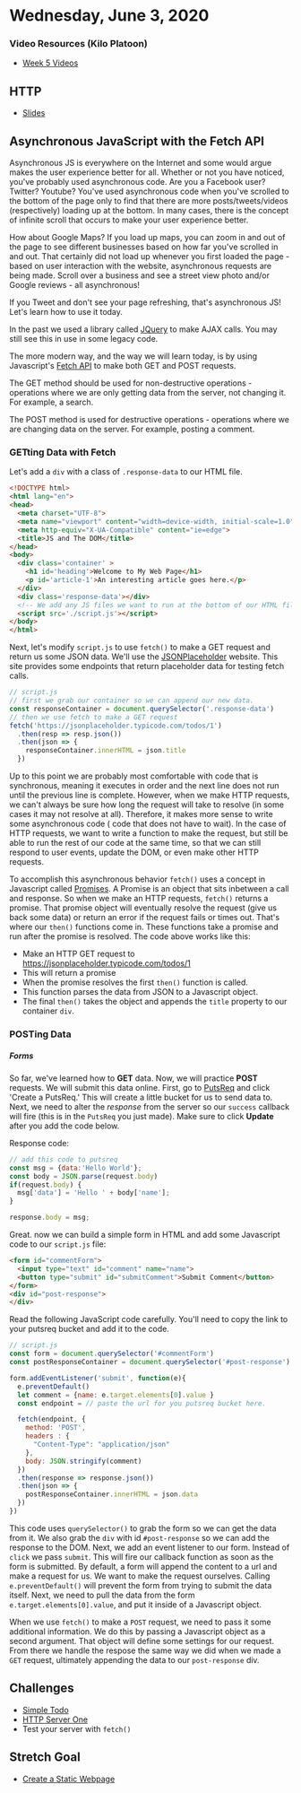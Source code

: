 Wednesday, June 3, 2020
=======================
### Video Resources (Kilo Platoon)
- [Week 5 Videos](https://www.youtube.com/playlist?list=PLu0CiQ7bzwEQd8JEdJEAcoJzLSwvNO46m)

## HTTP
* [Slides](https://docs.google.com/presentation/d/18XgB39IqvBFXfJYKQdc5j2ZzlZBeOH_enugni6b__Cs/edit?usp=sharing)


## Asynchronous JavaScript with the Fetch API

Asynchronous JS is everywhere on the Internet and some would argue makes the user experience better for all. Whether or not you have noticed, you've probably used asynchronous code. Are you a Facebook user? Twitter? Youtube? You've used asynchronous code when you've scrolled to the bottom of the page only to find that there are more posts/tweets/videos (respectively) loading up at the bottom. In many cases, there is the concept of infinite scroll that occurs to make your user experience better.

How about Google Maps? If you load up maps, you can zoom in and out of the page to see different businesses based on how far you've scrolled in and out. That certainly did not load up whenever you first loaded the page - based on user interaction with the website, asynchronous requests are being made. Scroll over a business and see a street view photo and/or Google reviews - all asynchronous!

If you Tweet and don't see your page refreshing, that's asynchronous JS! Let's learn how to use it today.

In the past we used a library called [JQuery](https://jquery.com/) to make AJAX calls. You may still see this in use in some legacy code.

The more modern way, and the way we will learn today, is by using Javascript's [Fetch API](https://developer.mozilla.org/en-US/docs/Web/API/Fetch_API/Using_Fetch) to make both GET and POST requests.

The GET method should be used for non-destructive operations - operations where we are only getting data from the server, not changing it. For example, a search.

The POST method is used for destructive operations - operations where we are changing data on the server. For example, posting a comment.

### GETting Data with Fetch

Let's add a `div` with a class of `.response-data` to our HTML file.

```HTML
<!DOCTYPE html>
<html lang="en">
<head>
  <meta charset="UTF-8">
  <meta name="viewport" content="width=device-width, initial-scale=1.0">
  <meta http-equiv="X-UA-Compatible" content="ie=edge">
  <title>JS and The DOM</title>
</head>
<body>
  <div class='container' >
    <h1 id='heading'>Welcome to My Web Page</h1>
    <p id='article-1'>An interesting article goes here.</p>
  </div>
  <div class='response-data'></div>
  <!-- We add any JS files we want to run at the bottom of our HTML file.  -->
  <script src='./script.js'></script>
</body>
</html>
```
Next, let's modify `script.js` to use `fetch()` to make a GET request and return us some JSON data. We'll use the [JSONPlaceholder](https://jsonplaceholder.typicode.com/) website. This site provides some endpoints that return placeholder data for testing fetch calls.

```Javascript
// script.js
// first we grab our container so we can append our new data.
const responseContainer = document.querySelector('.response-data')
// then we use fetch to make a GET request
fetch('https://jsonplaceholder.typicode.com/todos/1')
  .then(resp => resp.json())
  .then(json => {
    responseContainer.innerHTML = json.title
  })
```
Up to this point we are probably most comfortable with code that is synchronous, meaning it executes in order and the next line does not run until the previous line is complete. However, when we make HTTP requests, we can't always be sure how long the request will take to resolve (in some cases it may not resolve at all). Therefore, it makes more sense to write some asynchronous code ( code that does not have to wait). In the case of HTTP requests, we want to write a function to make the request, but still be able to run the rest of our code at the same time, so that we can still respond to user events, update the DOM, or even make other HTTP requests.

To accomplish this asynchronous behavior `fetch()` uses a concept in Javascript called [Promises](https://developer.mozilla.org/en-US/docs/Web/JavaScript/Reference/Global_Objects/Promise). A Promise is an object that sits inbetween a call and response. So when we make an HTTP requests, `fetch()` returns a promise. That promise object will eventually resolve the request (give us back some data) or return an error if the request fails or times out. That's where our `then()` functions come in. These functions take a promise and run after the promise is resolved. The code above works like this:

- Make an HTTP GET request to https://jsonplaceholder.typicode.com/todos/1
- This will return a promise
- When the promise resolves the first `then()` function is called.
- This function parses the data from JSON to a Javascript object.
- The final `then()` takes the object and appends the `title` property to our container `div`.

### POSTing Data

##### Forms

So far, we've learned how to **GET** data. Now, we will practice **POST** requests. We will submit this data online.
First, go to [PutsReq](http://putsreq.com/) and click 'Create a PutsReq.' This will create a little bucket for us
to send data to. Next, we need to alter the _response_ from the server so our `success` callback will fire (this is in the `PutsReq` you just made). Make sure to click **Update** after you add the code below.

Response code:
```JavaScript
// add this code to putsreq
const msg = {data:'Hello World'};
const body = JSON.parse(request.body)
if(request.body) {
  msg['data'] = 'Hello ' + body['name'];
}

response.body = msg;
```

Great. now we can build a simple form in HTML and add some Javascript code to our `script.js` file:

```HTML
<form id="commentForm">
  <input type="text" id="comment" name="name">
  <button type="submit" id="submitComment">Submit Comment</button>
</form>
<div id="post-response">
</div>
```

Read the following JavaScript code carefully. You'll need to copy the link to your putsreq bucket and add it to the code.

```JavaScript
// script.js
const form = document.querySelector('#commentForm')
const postResponseContainer = document.querySelector('#post-response')

form.addEventListener('submit', function(e){
  e.preventDefault()
  let comment = {name: e.target.elements[0].value }
  const endpoint = // paste the url for you putsreq bucket here.

  fetch(endpoint, {
    method: 'POST',
    headers : {
      "Content-Type": "application/json"
    },
    body: JSON.stringify(comment)
  })
  .then(response => response.json())
  .then(json => {
    postResponseContainer.innerHTML = json.data
  })
})
```
This code uses `querySelector()` to grab the form so we can get the data from it. We also grab the `div` with id `#post-response` so we can add the response to the DOM. Next, we add an event listener to our form. Instead of `click` we pass `submit`. This will fire our callback function as soon as the form is submitted. By default, a form will append the content to a url and make a request for us. We want to make the request ourselves. Calling `e.preventDefault()` will prevent the form from trying to submit the data itself. Next, we need to pull the data from the form `e.target.elements[0].value`, and put it inside of a Javascript object.

When we use `fetch()` to make a `POST` request, we need to pass it some additional information. We do this by passing a Javascript object as a second argument. That object will define some settings for our request. From there we handle the respose the same way we did when we made a `GET` request, ultimately appending the data to our `post-response` div.

## Challenges
* [Simple Todo](https://github.com/limaplatoon/simple-todo)
* [HTTP Server One](https://github.com/limaplatoon/http-server-one)
* Test your server with `fetch()`

## Stretch Goal
* [Create a Static Webpage](https://github.com/limaplatoon/static-webpage)
